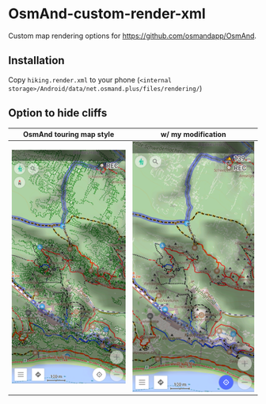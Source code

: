 # OsmAnd-custom-render-xml
Custom map rendering options for https://github.com/osmandapp/OsmAnd.

## Installation

Copy `hiking.render.xml` to your phone (`<internal storage>/Android/data/net.osmand.plus/files/rendering/`)

## Option to hide cliffs

| OsmAnd touring map style | w/ my modification |
|--------------------|--------------------|
| ![before](./CliffsBefore.png) | ![after](./CliffsAfter.png) |
